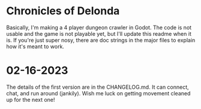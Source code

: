 # Chronicles of Delonda

Basically, I'm making a 4 player dungeon crawler in Godot. The code is not usable and the game is not playable yet, but I'll update this readme when it is. If you're just super nosy, there are doc strings in the major files to explain how it's meant to work.

# 02-16-2023

The details of the first version are in the CHANGELOG.md. It can connect, chat, and run around (jankily). Wish me luck on getting movement cleaned up for the next one!
